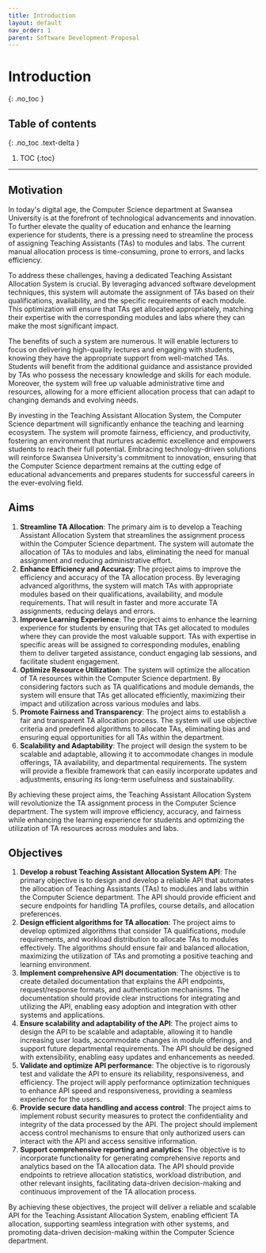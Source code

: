 ```yaml
---
title: Introduction
layout: default
nav_order: 1
parent: Software Development Proposal
---
```


# Introduction
{: .no_toc }

## Table of contents
{: .no_toc .text-delta }

1. TOC
{:toc}

---

## Motivation

In today's digital age, the Computer Science department at Swansea University is at the forefront of technological advancements and innovation. To further elevate the quality of education and enhance the learning experience for students, there is a pressing need to streamline the process of assigning Teaching Assistants (TAs) to modules and labs. The current manual allocation process is time-consuming, prone to errors, and lacks efficiency.

To address these challenges, having a dedicated Teaching Assistant Allocation System is crucial. By leveraging advanced software development techniques, this system will automate the assignment of TAs based on their qualifications, availability, and the specific requirements of each module. This optimization will ensure that TAs get allocated appropriately, matching their expertise with the corresponding modules and labs where they can make the most significant impact.

The benefits of such a system are numerous. It will enable lecturers to focus on delivering high-quality lectures and engaging with students, knowing they have the appropriate support from well-matched TAs. Students will benefit from the additional guidance and assistance provided by TAs who possess the necessary knowledge and skills for each module. Moreover, the system will free up valuable administrative time and resources, allowing for a more efficient allocation process that can adapt to changing demands and evolving needs.

By investing in the Teaching Assistant Allocation System, the Computer Science department will significantly enhance the teaching and learning ecosystem. The system will promote fairness, efficiency, and productivity, fostering an environment that nurtures academic excellence and empowers students to reach their full potential. Embracing technology-driven solutions will reinforce Swansea University's commitment to innovation, ensuring that the Computer Science department remains at the cutting edge of educational advancements and prepares students for successful careers in the ever-evolving field.

## Aims

1. **Streamline TA Allocation**: The primary aim is to develop a Teaching Assistant Allocation System that streamlines the assignment process within the Computer Science department. The system will automate the allocation of TAs to modules and labs, eliminating the need for manual assignment and reducing administrative effort.
1. **Enhance Efficiency and Accuracy**: The project aims to improve the efficiency and accuracy of the TA allocation process. By leveraging advanced algorithms, the system will match TAs with appropriate modules based on their qualifications, availability, and module requirements. That will result in faster and more accurate TA assignments, reducing delays and errors.
1. **Improve Learning Experience**: The project aims to enhance the learning experience for students by ensuring that TAs get allocated to modules where they can provide the most valuable support. TAs with expertise in specific areas will be assigned to corresponding modules, enabling them to deliver targeted assistance, conduct engaging lab sessions, and facilitate student engagement.
1. **Optimize Resource Utilization**: The system will optimize the allocation of TA resources within the Computer Science department. By considering factors such as TA qualifications and module demands, the system will ensure that TAs get allocated efficiently, maximizing their impact and utilization across various modules and labs.
1. **Promote Fairness and Transparency**: The project aims to establish a fair and transparent TA allocation process. The system will use objective criteria and predefined algorithms to allocate TAs, eliminating bias and ensuring equal opportunities for all TAs within the department.
1. **Scalability and Adaptability**: The project will design the system to be scalable and adaptable, allowing it to accommodate changes in module offerings, TA availability, and departmental requirements. The system will provide a flexible framework that can easily incorporate updates and adjustments, ensuring its long-term usefulness and sustainability.

By achieving these project aims, the Teaching Assistant Allocation System will revolutionize the TA assignment process in the Computer Science department. The system will improve efficiency, accuracy, and fairness while enhancing the learning experience for students and optimizing the utilization of TA resources across modules and labs.

## Objectives

1. **Develop a robust Teaching Assistant Allocation System API**: The primary objective is to design and develop a reliable API that automates the allocation of Teaching Assistants (TAs) to modules and labs within the Computer Science department. The API should provide efficient and secure endpoints for handling TA profiles, course details, and allocation preferences.
1. **Design efficient algorithms for TA allocation**: The project aims to develop optimized algorithms that consider TA qualifications, module requirements, and workload distribution to allocate TAs to modules effectively. The algorithms should ensure fair and balanced allocation, maximizing the utilization of TAs and promoting a positive teaching and learning environment.
1. **Implement comprehensive API documentation**: The objective is to create detailed documentation that explains the API endpoints, request/response formats, and authentication mechanisms. The documentation should provide clear instructions for integrating and utilizing the API, enabling easy adoption and integration with other systems and applications.
1. **Ensure scalability and adaptability of the API**: The project aims to design the API to be scalable and adaptable, allowing it to handle increasing user loads, accommodate changes in module offerings, and support future departmental requirements. The API should be designed with extensibility, enabling easy updates and enhancements as needed.
1. **Validate and optimize API performance**: The objective is to rigorously test and validate the API to ensure its reliability, responsiveness, and efficiency. The project will apply performance optimization techniques to enhance API speed and responsiveness, providing a seamless experience for the users.
1. **Provide secure data handling and access control**: The project aims to implement robust security measures to protect the confidentiality and integrity of the data processed by the API. The project should implement access control mechanisms to ensure that only authorized users can interact with the API and access sensitive information.
1. **Support comprehensive reporting and analytics**: The objective is to incorporate functionality for generating comprehensive reports and analytics based on the TA allocation data. The API should provide endpoints to retrieve allocation statistics, workload distribution, and other relevant insights, facilitating data-driven decision-making and continuous improvement of the TA allocation process.

By achieving these objectives, the project will deliver a reliable and scalable API for the Teaching Assistant Allocation System, enabling efficient TA allocation, supporting seamless integration with other systems, and promoting data-driven decision-making within the Computer Science department.
